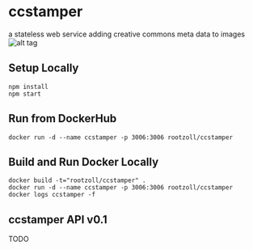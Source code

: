 # ccstamper
a stateless web service adding creative commons meta data to images 
![alt tag](https://github.com/rootzoll/ccstamper/blob/master/static/ccstamper-idee.png?raw=true)

## Setup Locally

```
npm install
npm start
```

## Run from DockerHub

```
docker run -d --name ccstamper -p 3006:3006 rootzoll/ccstamper
```

## Build and Run Docker Locally

```
docker build -t="rootzoll/ccstamper" .
docker run -d --name ccstamper -p 3006:3006 rootzoll/ccstamper
docker logs ccstamper -f
```


## ccstamper API v0.1

TODO
